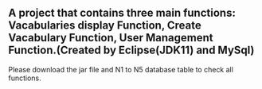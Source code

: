 <h2>A project that contains three main functions: Vacabularies display Function, Create Vacabulary Function, User Management Function.(Created by Eclipse(JDK11) and MySql)</h2>
Please download the jar file and N1 to N5 database table to check all functions.
